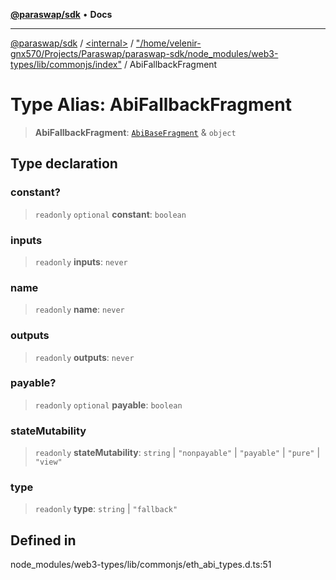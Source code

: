 [**@paraswap/sdk**](../../../../README.md) • **Docs**

***

[@paraswap/sdk](../../../../globals.md) / [\<internal\>](../../../README.md) / ["/home/velenir-gnx570/Projects/Paraswap/paraswap-sdk/node\_modules/web3-types/lib/commonjs/index"](../README.md) / AbiFallbackFragment

# Type Alias: AbiFallbackFragment

> **AbiFallbackFragment**: [`AbiBaseFragment`](AbiBaseFragment.md) & `object`

## Type declaration

### constant?

> `readonly` `optional` **constant**: `boolean`

### inputs

> `readonly` **inputs**: `never`

### name

> `readonly` **name**: `never`

### outputs

> `readonly` **outputs**: `never`

### payable?

> `readonly` `optional` **payable**: `boolean`

### stateMutability

> `readonly` **stateMutability**: `string` \| `"nonpayable"` \| `"payable"` \| `"pure"` \| `"view"`

### type

> `readonly` **type**: `string` \| `"fallback"`

## Defined in

node\_modules/web3-types/lib/commonjs/eth\_abi\_types.d.ts:51
